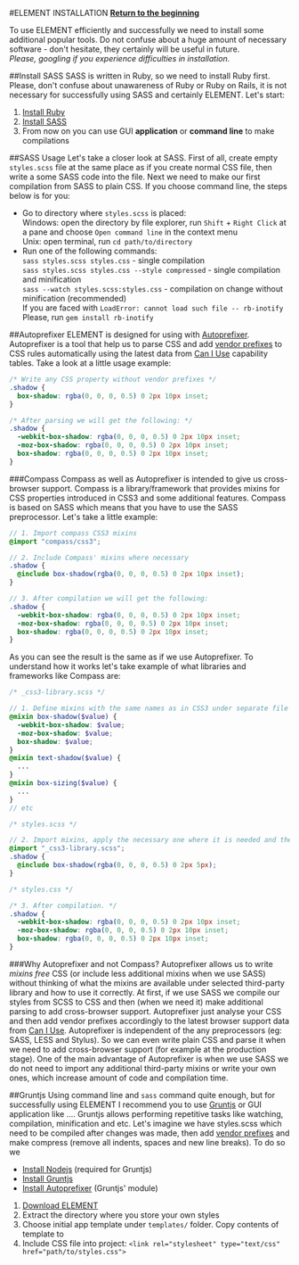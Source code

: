 #ELEMENT INSTALLATION**[Return to the beginning](https://github.com/kalopsia/element/blob/master/docs/0_preface.md)**<br/>To use ELEMENT efficiently and successfully we need to install some additional popular tools. Do not confuse about a huge amount of necessary software - don't hesitate, they certainly will be useful in future.<br/>*Please, googling if you experience difficulties in installation.*##Install SASSSASS is written in Ruby, so we need to install Ruby first. Please, don't confuse about unawareness of Ruby or Ruby on Rails, it is not necessary for successfully using SASS and certainly ELEMENT. Let's start:1. [Install Ruby](https://www.ruby-lang.org/en/installation/)2. [Install SASS](http://sass-lang.com/install)3. From now on you can use GUI **application** or **command line** to make compilations##SASS UsageLet's take a closer look at SASS. First of all, create empty ``styles.scss`` file at the same place as if you create normal CSS file, then write a some SASS code into the file. Next we need to make our first compilation from SASS to plain CSS. If you choose command line, the steps below is for you:* Go to directory where ``styles.scss`` is placed:<br/>  Windows: open the directory by file explorer, run ``Shift`` + ``Right Click`` at a pane and choose ``Open command line`` in the context menu<br/>  Unix: open terminal, run ``cd path/to/directory``* Run one of the following commands:<br/>  ``sass styles.scss styles.css`` - single compilation<br/>  ``sass styles.scss styles.css --style compressed`` - single compilation and minification<br/>  ``sass --watch styles.scss:styles.css`` - compilation on change without minification (recommended)<br/>  If you are faced with ``LoadError: cannot load such file -- rb-inotify``<br/>  Please, run ``gem install rb-inotify``##AutoprefixerELEMENT is designed for using with [Autoprefixer](https://github.com/ai/autoprefixer). Autoprefixer is a tool that help us to parse CSS and add [vendor prefixes](http://webdesign.about.com/od/css/a/css-vendor-prefixes.htm) to CSS rules automatically using the latest data from [Can I Use](http://caniuse.com/) capability tables. Take a look at a little usage example:```CSS/* Write any CSS property without vendor prefixes */.shadow {  box-shadow: rgba(0, 0, 0, 0.5) 0 2px 10px inset;}/* After parsing we will get the following: */.shadow {  -webkit-box-shadow: rgba(0, 0, 0, 0.5) 0 2px 10px inset;  -moz-box-shadow: rgba(0, 0, 0, 0.5) 0 2px 10px inset;  box-shadow: rgba(0, 0, 0, 0.5) 0 2px 10px inset;}```###CompassCompass as well as Autoprefixer is intended to give us cross-browser support. Compass is a library/framework that provides mixins for CSS properties introduced in CSS3 and some additional features. Compass is based on SASS which means that you have to use the SASS preprocessor. Let's take a little example:```SCSS// 1. Import compass CSS3 mixins@import "compass/css3";// 2. Include Compass' mixins where necessary.shadow {  @include box-shadow(rgba(0, 0, 0, 0.5) 0 2px 10px inset);}// 3. After compilation we will get the following:.shadow {  -webkit-box-shadow: rgba(0, 0, 0, 0.5) 0 2px 10px inset;  -moz-box-shadow: rgba(0, 0, 0, 0.5) 0 2px 10px inset;  box-shadow: rgba(0, 0, 0, 0.5) 0 2px 10px inset;}```As you can see the result is the same as if we use Autoprefixer. To understand how it works let's take example of what libraries and frameworks like Compass are:```SCSS/* _css3-library.scss */// 1. Define mixins with the same names as in CSS3 under separate file@mixin box-shadow($value) {  -webkit-box-shadow: $value;  -moz-box-shadow: $value;  box-shadow: $value;}@mixin text-shadow($value) {  ...}@mixin box-sizing($value) {  ...}// etc``````SCSS/* styles.scss */// 2. Import mixins, apply the necessary one where it is needed and then make compilation@import "_css3-library.scss";.shadow {  @include box-shadow(rgba(0, 0, 0, 0.5) 0 2px 5px);}``````CSS/* styles.css *//* 3. After compilation. */.shadow {  -webkit-box-shadow: rgba(0, 0, 0, 0.5) 0 2px 10px inset;  -moz-box-shadow: rgba(0, 0, 0, 0.5) 0 2px 10px inset;  box-shadow: rgba(0, 0, 0, 0.5) 0 2px 10px inset;}```###Why Autoprefixer and not Compass?Autoprefixer allows us to write *mixins free* CSS (or include less additional mixins when we use SASS) without thinking of what the mixins are available under selected third-party library and how to use it correctly. At first, if we use SASS we compile our styles from SCSS to CSS and then (when we need it) make additional parsing to add cross-browser support. Autoprefixer just analyse your CSS and then add vendor prefixes accordingly to the latest browser support data from [Can I Use](http://caniuse.com/). Autoprefixer is independent of the any preprocessors (eg: SASS, LESS and Stylus). So we can even write plain CSS and parse it when we need to add cross-browser support (for example at the production stage). One of the main advantage of Autoprefixer is when we use SASS we do not need to import any additional third-party mixins or write your own ones, which increase amount of code and compilation time.##GruntjsUsing command line and ``sass`` command quite enough, but for successfully using ELEMENT I recommend you to use [Gruntjs](http://gruntjs.com/getting-started) or GUI application like .... Gruntjs allows performing repetitive tasks like watching, compilation, minification and etc. Let's imagine we have styles.scss which need to be compiled after changes was made, then add [vendor prefixes](http://webdesign.about.com/od/css/a/css-vendor-prefixes.htm) and make compress (remove all indents, spaces and new line breaks). To do so we* [Install Nodejs](http://nodejs.org/download/) (required for Gruntjs)* [Install Gruntjs](http://gruntjs.com/getting-started)* [Install Autoprefixer](https://github.com/nDmitry/grunt-autoprefixer) (Gruntjs' module)1. [Download ELEMENT](https://github.com/kalopsia/element/archive/master.zip)2. Extract the directory where you store your own styles3. Choose initial app template under ``templates/`` folder. Copy contents of template to3. Include CSS file into project: ``<link rel="stylesheet" type="text/css" href="path/to/styles.css">``